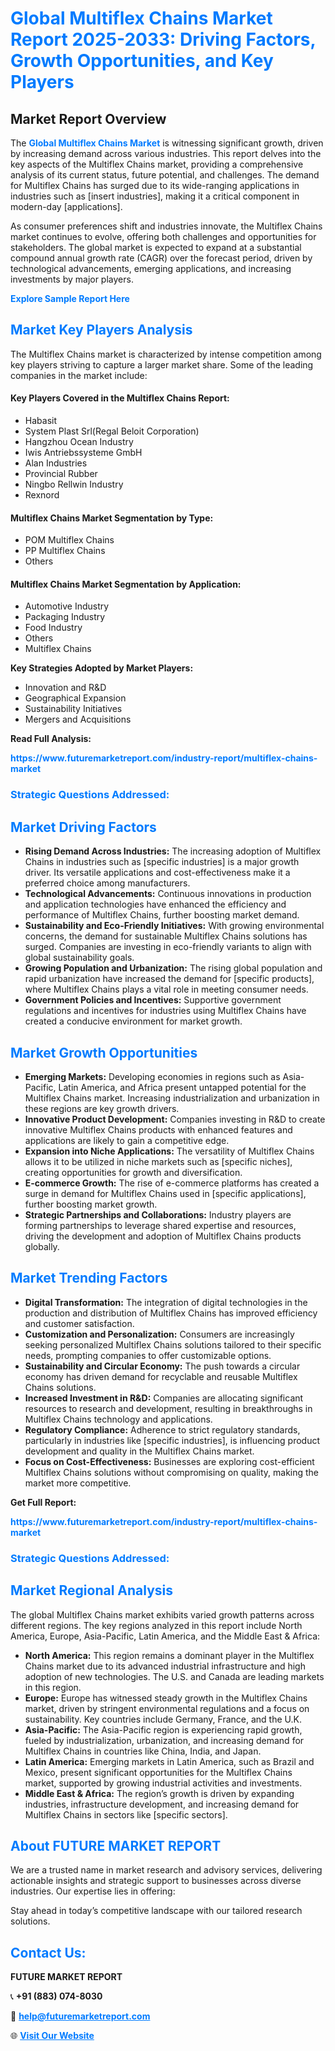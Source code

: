 <h1 style="color: #007BFF;">Global Multiflex Chains Market Report 2025-2033: Driving Factors, Growth Opportunities, and Key Players</h1>

<section id="overview">
<h2>Market Report Overview</h2>
<p>The <a href="https://www.futuremarketreport.com/industry-report/multiflex-chains-market" style="color: #007BFF; text-decoration: none;"><strong>Global Multiflex Chains Market</strong></a> is witnessing significant growth, driven by increasing demand across various industries. This report delves into the key aspects of the Multiflex Chains market, providing a comprehensive analysis of its current status, future potential, and challenges. The demand for Multiflex Chains has surged due to its wide-ranging applications in industries such as [insert industries], making it a critical component in modern-day [applications].</p>
<p>As consumer preferences shift and industries innovate, the Multiflex Chains market continues to evolve, offering both challenges and opportunities for stakeholders. The global market is expected to expand at a substantial compound annual growth rate (CAGR) over the forecast period, driven by technological advancements, emerging applications, and increasing investments by major players.</p>
</section>

<section id="overview">
<p><a href="https://www.futuremarketreport.com/request-sample/reportId=112336" style="color: #007BFF; text-decoration: none;"><strong>Explore Sample Report Here</strong></a></p>
</section>

<section id="key-players">
<h2 style="color: #007BFF;">Market Key Players Analysis</h2>
<p>The Multiflex Chains market is characterized by intense competition among key players striving to capture a larger market share. Some of the leading companies in the market include:</p>
<h4>Key Players Covered in the Multiflex Chains Report:</h4>
<ul><li>Habasit</li><li>System Plast Srl(Regal Beloit Corporation)</li><li>Hangzhou Ocean Industry</li><li>Iwis Antriebssysteme GmbH</li><li>Alan Industries</li><li>Provincial Rubber</li><li>Ningbo Rellwin Industry</li><li>Rexnord</li></ul>
<h4>Multiflex Chains Market Segmentation by Type:</h4>
<ul><li>POM Multiflex Chains</li><li>PP Multiflex Chains</li><li>Others</li></ul>

<h4>Multiflex Chains Market Segmentation by Application:</h4>
<ul><li>Automotive Industry</li><li>Packaging Industry</li><li>Food Industry</li><li>Others</li><li>Multiflex Chains</li></ul>
<p><strong>Key Strategies Adopted by Market Players:</strong></p>
<ul>
<li>Innovation and R&D</li>
<li>Geographical Expansion</li>
<li>Sustainability Initiatives</li>
<li>Mergers and Acquisitions</li>
</ul>
</section>

<section>
<p><strong>Read Full Analysis: </strong></p><a href="https://www.futuremarketreport.com/industry-report/multiflex-chains-market" style="color: #007BFF; text-decoration: none;"><strong>https://www.futuremarketreport.com/industry-report/multiflex-chains-market</strong></a>
<h3 style="color: #007BFF;">Strategic Questions Addressed:</h3>
</section>

<section id="driving-factors">
<h2 style="color: #007BFF;">Market Driving Factors</h2>
<ul>
<li><strong>Rising Demand Across Industries:</strong> The increasing adoption of Multiflex Chains in industries such as [specific industries] is a major growth driver. Its versatile applications and cost-effectiveness make it a preferred choice among manufacturers.</li>
<li><strong>Technological Advancements:</strong> Continuous innovations in production and application technologies have enhanced the efficiency and performance of Multiflex Chains, further boosting market demand.</li>
<li><strong>Sustainability and Eco-Friendly Initiatives:</strong> With growing environmental concerns, the demand for sustainable Multiflex Chains solutions has surged. Companies are investing in eco-friendly variants to align with global sustainability goals.</li>
<li><strong>Growing Population and Urbanization:</strong> The rising global population and rapid urbanization have increased the demand for [specific products], where Multiflex Chains plays a vital role in meeting consumer needs.</li>
<li><strong>Government Policies and Incentives:</strong> Supportive government regulations and incentives for industries using Multiflex Chains have created a conducive environment for market growth.</li>
</ul>
</section>

<section id="growth-opportunities">
<h2 style="color: #007BFF;">Market Growth Opportunities</h2>
<ul>
<li><strong>Emerging Markets:</strong> Developing economies in regions such as Asia-Pacific, Latin America, and Africa present untapped potential for the Multiflex Chains market. Increasing industrialization and urbanization in these regions are key growth drivers.</li>
<li><strong>Innovative Product Development:</strong> Companies investing in R&D to create innovative Multiflex Chains products with enhanced features and applications are likely to gain a competitive edge.</li>
<li><strong>Expansion into Niche Applications:</strong> The versatility of Multiflex Chains allows it to be utilized in niche markets such as [specific niches], creating opportunities for growth and diversification.</li>
<li><strong>E-commerce Growth:</strong> The rise of e-commerce platforms has created a surge in demand for Multiflex Chains used in [specific applications], further boosting market growth.</li>
<li><strong>Strategic Partnerships and Collaborations:</strong> Industry players are forming partnerships to leverage shared expertise and resources, driving the development and adoption of Multiflex Chains products globally.</li>
</ul>
</section>

<section id="trending-factors">
<h2 style="color: #007BFF;">Market Trending Factors</h2>
<ul>
<li><strong>Digital Transformation:</strong> The integration of digital technologies in the production and distribution of Multiflex Chains has improved efficiency and customer satisfaction.</li>
<li><strong>Customization and Personalization:</strong> Consumers are increasingly seeking personalized Multiflex Chains solutions tailored to their specific needs, prompting companies to offer customizable options.</li>
<li><strong>Sustainability and Circular Economy:</strong> The push towards a circular economy has driven demand for recyclable and reusable Multiflex Chains solutions.</li>
<li><strong>Increased Investment in R&D:</strong> Companies are allocating significant resources to research and development, resulting in breakthroughs in Multiflex Chains technology and applications.</li>
<li><strong>Regulatory Compliance:</strong> Adherence to strict regulatory standards, particularly in industries like [specific industries], is influencing product development and quality in the Multiflex Chains market.</li>
<li><strong>Focus on Cost-Effectiveness:</strong> Businesses are exploring cost-efficient Multiflex Chains solutions without compromising on quality, making the market more competitive.</li>
</ul>
</section>

<section>
<p><strong>Get Full Report: </strong></p><a href="https://www.futuremarketreport.com/industry-report/multiflex-chains-market" style="color: #007BFF; text-decoration: none;"><strong>https://www.futuremarketreport.com/industry-report/multiflex-chains-market</strong></a>
<h3 style="color: #007BFF;">Strategic Questions Addressed:</h3>
</section>


<section id="regional-analysis">
<h2 style="color: #007BFF;">Market Regional Analysis</h2>
<p>The global Multiflex Chains market exhibits varied growth patterns across different regions. The key regions analyzed in this report include North America, Europe, Asia-Pacific, Latin America, and the Middle East & Africa:</p>
<ul>
<li><strong>North America:</strong> This region remains a dominant player in the Multiflex Chains market due to its advanced industrial infrastructure and high adoption of new technologies. The U.S. and Canada are leading markets in this region.</li>
<li><strong>Europe:</strong> Europe has witnessed steady growth in the Multiflex Chains market, driven by stringent environmental regulations and a focus on sustainability. Key countries include Germany, France, and the U.K.</li>
<li><strong>Asia-Pacific:</strong> The Asia-Pacific region is experiencing rapid growth, fueled by industrialization, urbanization, and increasing demand for Multiflex Chains in countries like China, India, and Japan.</li>
<li><strong>Latin America:</strong> Emerging markets in Latin America, such as Brazil and Mexico, present significant opportunities for the Multiflex Chains market, supported by growing industrial activities and investments.</li>
<li><strong>Middle East & Africa:</strong> The region’s growth is driven by expanding industries, infrastructure development, and increasing demand for Multiflex Chains in sectors like [specific sectors].</li>
</ul>
</section>

<footer>
<h2 style="color: #007BFF;">About FUTURE MARKET REPORT</h2>
<p>We are a trusted name in market research and advisory services, delivering actionable insights and strategic support to businesses across diverse industries. Our expertise lies in offering:</p>

<p>Stay ahead in today’s competitive landscape with our tailored research solutions.</p>

<h2 style="color: #007BFF;">Contact Us:</h2>
<p><strong>FUTURE MARKET REPORT</strong></p>
<p>📞 <strong>+91 (883) 074-8030</strong></p>
<p>📧 <strong><a href="mailto:help@futuremarketreport.com" style="color: #007BFF;">help@futuremarketreport.com</a></strong></p>
<p>🌐 <strong><a href="https://www.futuremarketreport.com/" style="color: #007BFF;">Visit Our Website</a></strong></p>
</footer>